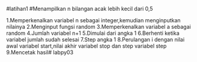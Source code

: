 #latihan1
#Menampilkan n bilangan acak lebih kecil dari 0,5


1.Memperkenalkan variabel n sebagai integer,kemudian menginputkan nilainya
2.Menginput fungsi random
3.Memperkenalkan variabel a sebagai random
4.Jumlah variabel n+1
5.Dimulai dari angka 1
6.Berhenti ketika variabel jumlah sudah selesai
7.Step angka 1
8.Perulangan i dengan nilai awal variabel start,nilai akhir variabel stop dan step variabel step
9.Mencetak hasil# labpy03
